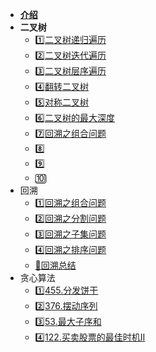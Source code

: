 * [**介绍**](Leetcode/)
* **二叉树**
  * [1️⃣二叉树递归遍历](Leetcode/二叉树的递归遍历.md)
  * [2️⃣二叉树迭代遍历](Leetcode/二叉树迭代遍历.md)
  * [3️⃣二叉树层序遍历](Leetcode/二叉树层序遍历.md)
  * [4️⃣翻转二叉树](Leetcode/翻转二叉树.md)
  * [5️⃣对称二叉树](Leetcode/对称二叉树.md)
  * [6️⃣二叉树的最大深度](Leetcode/二叉树的最大深度.md)
  * [7️⃣回溯之组合问题](Leetcode/回溯之组合问题.md)
  * 8️⃣
  * 9️⃣
  * 🔟
* 回溯
  * [1️⃣回溯之组合问题](Leetcode/回溯之组合问题.md)
  * [2️⃣回溯之分割问题](Leetcode/回溯之分割问题.md)
  * [3️⃣回溯之子集问题](Leetcode/回溯之子集问题.md)
  * [4️⃣回溯之排序问题](Leetcode/回溯之排序问题.md)
  * [💯回溯总结](Leetcode/回溯总结.md)
* 贪心算法
  * [1️⃣455.分发饼干](Leetcode/455.分发饼干.md)
  * [2️⃣376.摆动序列](Leetcode/376.摆动序列.md)
  * [3️⃣53.最大子序和](Leetcode/53.最大子序和.md)
  * [4️⃣122.买卖股票的最佳时机II](Leetcode/122.买卖股票的最佳时机II.md)


